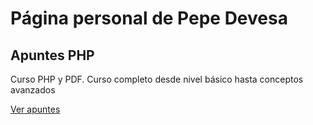 # Página personal de Pepe Devesa
## Apuntes PHP
Curso PHP y PDF. Curso completo desde nivel básico hasta conceptos avanzados

[Ver apuntes](php1.pdf)
